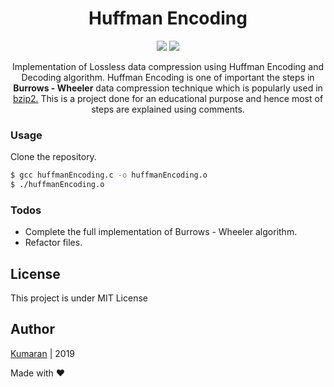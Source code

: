 <h1 align="center"}>
Huffman Encoding
</h1>
<p align="center">
 <a href="http://makeapullrequest.com"><img src="https://img.shields.io/badge/PRs-welcome-brightgreen.svg?style=shields"></a>
 <a href="https://opensource.org/licenses/MIT"><img src="https://img.shields.io/badge/license-MIT-blue.svg"></a>
</p>

<p align="center">
Implementation of Lossless data compression using Huffman Encoding and Decoding algorithm. Huffman Encoding is one of important the steps in <strong>Burrows - Wheeler</strong> data compression technique which is popularly used in <a href="http://www.bzip.org/" title="bzip2">bzip2.</a> This is a project done for an educational purpose and hence most of steps are explained using comments.
</p>


### Usage

Clone the repository.

```sh
$ gcc huffmanEncoding.c -o huffmanEncoding.o
$ ./huffmanEncoding.o
```

### Todos

 - Complete the full implementation of Burrows - Wheeler algorithm.
 - Refactor files.


## License
This project is under MIT License

## Author
<a href="https://github.com/kumaran-14" title="kumaran-14">Kumaran</a> | 2019

Made with :heart:
